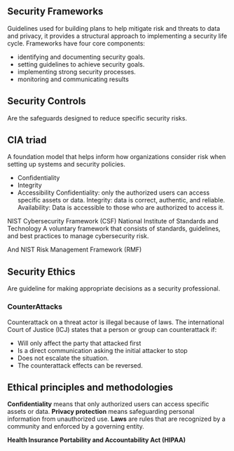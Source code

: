 ## Security Frameworks
Guidelines used for building plans to help mitigate risk and threats to data and privacy, it provides a structural approach to implementing a security life cycle.
Frameworks have four core components:
- identifying and documenting security goals.
- setting guidelines to achieve security goals.
- implementing strong security processes.
- monitoring and communicating results

## Security Controls
Are the safeguards designed to reduce specific security risks.
## CIA triad
A foundation model that helps inform how organizations consider risk when setting up systems and security policies.
- Confidentiality
- Integrity
- Accessibility
Confidentiality: only the authorized users can access specific assets or data.
Integrity: data is correct, authentic, and reliable.
Availability: Data is accessible to those who are authorized to access it.

NIST Cybersecurity Framework (CSF)
National Institute of Standards and Technology
A voluntary framework that consists of standards, guidelines, and best practices to manage cybersecurity risk.

And NIST Risk Management Framework (RMF)

## Security Ethics
Are guideline for making appropriate decisions as a security professional.

### CounterAttacks
Counterattack on a threat actor is illegal because of laws.
The international Court of Justice (ICJ) states that a person or group can counterattack if:
- Will only affect the party that attacked first
- Is a direct communication asking the initial attacker to stop
- Does not escalate the situation.
- The counterattack effects can be reversed.

## Ethical principles and methodologies
**Confidentiality** means that only authorized users can access specific assets or data.
**Privacy protection** means safeguarding personal information from unauthorized use.
**Laws** are rules that are recognized by a community and enforced by a governing entity.

**Health Insurance Portability and Accountability Act (HIPAA)**